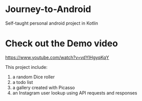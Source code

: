 # Journey-to-Android
Self-taught personal android project in Kotlin

# Check out the Demo video
https://www.youtube.com/watch?v=vdYlHgyqKqY

This project include:
1. a random Dice roller
2. a todo list
3. a gallery created with Picasso
4. an Instagram user lookup using API requests and responses
